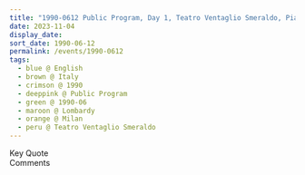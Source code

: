 ```yaml
---
title: "1990-0612 Public Program, Day 1, Teatro Ventaglio Smeraldo, Piazza Venticinque Aprile, 10, Milan, Lombardy, Italy"
date: 2023-11-04
display_date: 
sort_date: 1990-06-12
permalink: /events/1990-0612
tags:
  - blue @ English
  - brown @ Italy
  - crimson @ 1990
  - deeppink @ Public Program
  - green @ 1990-06
  - maroon @ Lombardy
  - orange @ Milan
  - peru @ Teatro Ventaglio Smeraldo
---
```


<wave-list>
  <list-title color="green" width="75">Key Quote</list-title>
  <list-item color="BlanchedAlmond"  width="200"></list-item>
  <list-item color="Lavender"></list-item>
  <list-item color="BlanchedAlmond"></list-item>
</wave-list>

<br>

<wave-list>
  <list-title color="green" width="75">Comments</list-title>
  <list-item color="BlanchedAlmond"  width="200"></list-item>
  <list-item color="Lavender"></list-item>
  <list-item color="BlanchedAlmond"></list-item>
</wave-list>